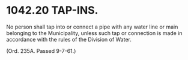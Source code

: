 1042.20 TAP-INS.
================

No person shall tap into or connect a pipe with any water line or main
belonging to the Municipality, unless such tap or connection is made in
accordance with the rules of the Division of Water.

(Ord. 235A. Passed 9-7-61.)
